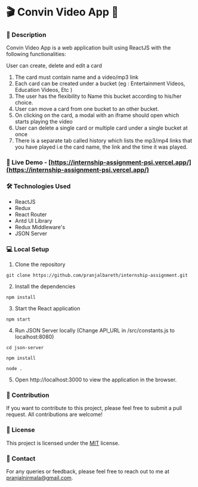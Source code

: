# 🎬 Convin Video App 🎥
### 📖 Description
Convin Video App is a web application built using ReactJS with the following functionalities:

User can create, delete and edit a card
1. The card must contain name and a video/mp3 link
2. Each card can be created under a bucket (eg : Entertainment Videos, Education Videos, Etc )
3. The user has the flexibility to Name this bucket according to his/her choice.
4. User can move a card from one bucket to an other bucket.
5. On clicking on the card, a modal with an iframe should open which starts playing the video
6. User can delete a single card or multiple card under a single bucket at once
7. There is a separate tab called history which lists the mp3/mp4 links that you have played i.e the card name, the link and the time it was played.


### 🚀 Live Demo - [https://internship-assignment-psi.vercel.app/](https://internship-assignment-psi.vercel.app/)


### 🛠️ Technologies Used
- ReactJS
- Redux
- React Router
- Antd UI Library
- Redux Middleware's
- JSON Server


### 💻 Local Setup

1. Clone the repository
```
git clone https://github.com/pranjalbareth/internship-assignment.git
```
2. Install the dependencies
```
npm install
```
3. Start the React application
```
npm start
```

4. Run JSON Server locally (Change API_URL in /src/constants.js to localhost:8080)
```
cd json-server
```
```
npm install
```
```
node .
```

5. Open http://localhost:3000 to view the application in the browser.




### 🎉 Contribution
If you want to contribute to this project, please feel free to submit a pull request. All contributions are welcome!



### 📝 License
This project is licensed under the [MIT](https://opensource.org/licenses/MIT) license.



### 📧 Contact
For any queries or feedback, please feel free to reach out to me at [pranjalnirmala@gmail.com](pranjalnirmala@gmail.com).
